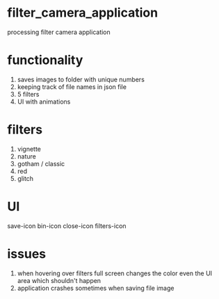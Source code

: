 # filter_camera_application
processing filter camera application

# functionality
1. saves images to folder with unique numbers 
2. keeping track of file names in json file
3. 5 filters
4. UI with animations

# filters
1. vignette
2. nature
3. gotham / classic
4. red
5. glitch

# UI
save-icon
bin-icon
close-icon
filters-icon

# issues
1. when hovering over filters full screen changes the color even the UI area which shouldn't happen
2. application crashes sometimes when saving file image
